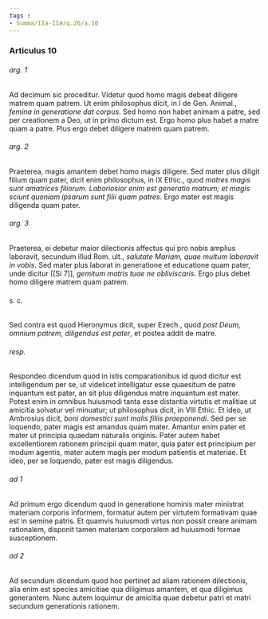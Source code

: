 ```yaml
---
tags : 
- Summa/IIa-IIæ/q.26/a.10
---
```


### Articulus 10

###### arg. 1
Ad decimum sic proceditur. Videtur quod homo magis debeat diligere matrem quam patrem. Ut enim philosophus dicit, in I de Gen. Animal., *femina in generatione dat corpus*. Sed homo non habet animam a patre, sed per creationem a Deo, ut in primo dictum est. Ergo homo plus habet a matre quam a patre. Plus ergo debet diligere matrem quam patrem.

###### arg. 2
Praeterea, magis amantem debet homo magis diligere. Sed mater plus diligit filium quam pater, dicit enim philosophus, in IX Ethic., quod *matres magis sunt amatrices filiorum. Laboriosior enim est generatio matrum; et magis sciunt quoniam ipsarum sunt filii quam patres*. Ergo mater est magis diligenda quam pater.

###### arg. 3
Praeterea, ei debetur maior dilectionis affectus qui pro nobis amplius laboravit, secundum illud Rom. ult., *salutate Mariam, quae multum laboravit in vobis*. Sed mater plus laborat in generatione et educatione quam pater, unde dicitur [[Si 7]], *gemitum matris tuae ne obliviscaris*. Ergo plus debet homo diligere matrem quam patrem.

###### s. c.
Sed contra est quod Hieronymus dicit, super Ezech., quod *post Deum, omnium patrem, diligendus est pater*, et postea addit de matre.

###### resp.
Respondeo dicendum quod in istis comparationibus id quod dicitur est intelligendum per se, ut videlicet intelligatur esse quaesitum de patre inquantum est pater, an sit plus diligendus matre inquantum est mater. Potest enim in omnibus huiusmodi tanta esse distantia virtutis et malitiae ut amicitia solvatur vel minuatur; ut philosophus dicit, in VIII Ethic. Et ideo, ut Ambrosius dicit, *boni domestici sunt malis filiis praeponendi*. Sed per se loquendo, pater magis est amandus quam mater. Amantur enim pater et mater ut principia quaedam naturalis originis. Pater autem habet excellentiorem rationem principii quam mater, quia pater est principium per modum agentis, mater autem magis per modum patientis et materiae. Et ideo, per se loquendo, pater est magis diligendus.

###### ad 1
Ad primum ergo dicendum quod in generatione hominis mater ministrat materiam corporis informem, formatur autem per virtutem formativam quae est in semine patris. Et quamvis huiusmodi virtus non possit creare animam rationalem, disponit tamen materiam corporalem ad huiusmodi formae susceptionem.

###### ad 2
Ad secundum dicendum quod hoc pertinet ad aliam rationem dilectionis, alia enim est species amicitiae qua diligimus amantem, et qua diligimus generantem. Nunc autem loquimur de amicitia quae debetur patri et matri secundum generationis rationem.

